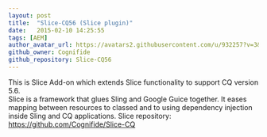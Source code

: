 ```yaml
---
layout: post
title:  "Slice-CQ56 (Slice plugin)"
date:   2015-02-10 14:25:55
tags: [AEM]
author_avatar_url: https://avatars2.githubusercontent.com/u/932257?v=3&s=200
github_owner: Cognifide
github_repository: Slice-CQ56
---
```


This is Slice Add-on which extends Slice functionality to support CQ version 5.6.   
Slice is a framework that glues Sling and Google Guice together. It eases mapping between resources to classed and to using dependency injection inside Sling and CQ applications. Slice repository: https://github.com/Cognifide/Slice-CQ